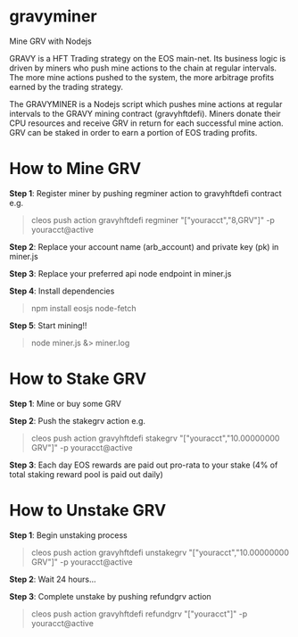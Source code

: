 # gravyminer
Mine GRV with Nodejs

GRAVY is a HFT Trading strategy on the EOS main-net. Its business logic is driven by miners who push mine actions to the chain at regular intervals. The more mine actions pushed to the system, the more arbitrage profits earned by the trading strategy. 

The GRAVYMINER is a Nodejs script which pushes mine actions at regular intervals to the GRAVY mining contract (gravyhftdefi). Miners donate their CPU resources and receive GRV in return for each successful mine action. GRV can be staked in order to earn a portion of EOS trading profits. 


# How to Mine GRV
<b>Step 1</b>: Register miner by pushing regminer action to gravyhftdefi contract e.g. 
 
> cleos push action gravyhftdefi regminer "[\"youracct\",\"8,GRV\"]" -p youracct@active

<b>Step 2</b>: Replace your account name (arb_account) and private key (pk) in miner.js

<b>Step 3</b>: Replace your preferred api node endpoint in miner.js

<b>Step 4</b>: Install dependencies

> npm install eosjs node-fetch

<b>Step 5</b>: Start mining!!

> node miner.js &> miner.log

# How to Stake GRV
<b>Step 1</b>: Mine or buy some GRV

<b>Step 2</b>: Push the stakegrv action e.g.
> cleos push action gravyhftdefi stakegrv "[\"youracct\",\"10.00000000 GRV\"]" -p youracct@active

<b>Step 3</b>: Each day EOS rewards are paid out pro-rata to your stake (4% of total staking reward pool is paid out daily)

# How to Unstake GRV

<b>Step 1</b>: Begin unstaking process
> cleos push action gravyhftdefi unstakegrv "[\"youracct\",\"10.00000000 GRV\"]" -p youracct@active

<b>Step 2</b>: Wait 24 hours...

<b>Step 3</b>: Complete unstake by pushing refundgrv action
> cleos push action gravyhftdefi refundgrv "[\"youracct\"]" -p youracct@active
